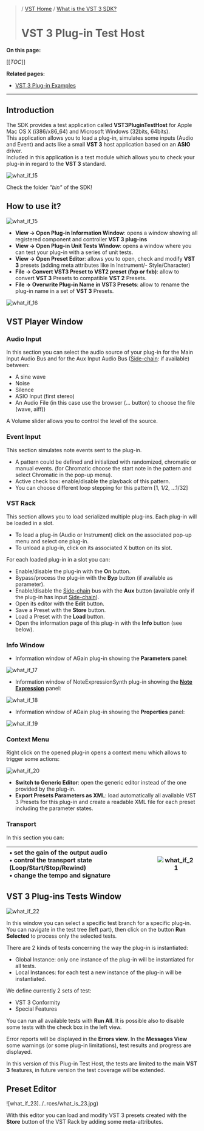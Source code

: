 >/ [VST Home](../Index.md) / [What is the VST 3 SDK?](../What+is+the+VST+3+SDK/Index.md)
>
># VST 3 Plug-in Test Host

**On this page:**

[[_TOC_]]

**Related pages:**

- [VST 3 Plug-in Examples](../What+is+the+VST+3+SDK/Plug-in+Examples.md)

---

## Introduction

The SDK provides a test application called **VST3PluginTestHost** for Apple Mac OS X (i386/x86_64) and Microsoft Windows (32bits, 64bits).<br>
This application allows you to load a plug-in, simulates some inputs (Audio and Event) and acts like a small **VST 3** host application based on an **ASIO** driver.<br>
Included in this application is a test module which allows you to check your plug-in in regard to the **VST 3** standard.

![what_if_15](../../resources/what_is_15.jpg)

Check the folder *"bin"* of the SDK!

## How to use it?

![what_if_15](../../resources/what_is_15.jpg)

- **View -> Open Plug-in Information Window**: opens a window showing all registered component and controller **VST 3 plug-ins**
- **View -> Open Plug-in Unit Tests Window**: opens a window where you can test your plug-in with a series of unit tests.
- **View -> Open Preset Editor**: allows you to open, check and modify **VST 3** presets (adding meta attributes like in Instrument/- Style/Character)
- **File -> Convert VST3 Preset to VST2 preset (fxp or fxb)**: allow to convert **VST 3** Presets to compatible **VST 2** Presets.
- **File -> Overwrite Plug-in Name in VST3 Presets**: allow to rename the plug-in name in a set of **VST 3** Presets.

![what_if_16](../../resources/what_is_16.jpg)

## VST Player Window

### Audio Input

In this section you can select the audio source of your plug-in for the Main Input Audio Bus and for the Aux Input Audio Bus ([Side-chain](../Technical+Documentation/Change+History/3.0.0/Multiple+Dynamic+IO.html#what-is-a-side-chain): if available) between:
- A sine wave
- Noise
- Silence
- ASIO Input (first stereo)
- An Audio File (in this case use the browser (... button) to choose the file (wave, aiff))

A Volume slider allows you to control the level of the source.

### Event Input

This section simulates note events sent to the plug-in.
- A pattern could be defined and initialized with randomized, chromatic or manual events. (for Chromatic choose the start note in the pattern and select Chromatic in the pop-up menu).
- Active check box: enable/disable the playback of this pattern.
- You can choose different loop stepping for this pattern [1, 1/2, ...1/32]

### VST Rack

This section allows you to load serialized multiple plug-ins. Each plug-in will be loaded in a slot.
- To load a plug-in (Audio or Instrument) click on the associated pop-up menu and select one plug-in.
- To unload a plug-in, click on its associated X button on its slot.

For each loaded plug-in in a slot you can:
- Enable/disable the plug-in with the **On** button.
- Bypass/process the plug-in with the **Byp** button (if available as parameter).
- Enable/disable the [Side-chain](../Technical+Documentation/Change+History/3.0.0/Multiple+Dynamic+IO.html#what-is-a-side-chain) bus with the **Aux** button (available only if the plug-in has input [Side-chain](../Technical+Documentation/Change+History/3.0.0/Multiple+Dynamic+IO.html#what-is-a-side-chain)).
- Open its editor with the **Edit** button.
- Save a Preset with the **Store** button.
- Load a Preset with the **Load** button.
- Open the information page of this plug-in with the **Info** button (see below).

### Info Window

- Information window of AGain plug-in showing the **Parameters** panel:

![what_if_17](../../resources/what_is_17.jpg)

- Information window of NoteExpressionSynth plug-in showing the **[Note Expression](../Technical+Documentation/Change+History/3.5.0/INoteExpressionController.md)** panel:

![what_if_18](../../resources/what_is_18.jpg)

- Information window of AGain plug-in showing the **Properties** panel:

![what_if_19](../../resources/what_is_19.jpg)

### Context Menu

Right click on the opened plug-in opens a context menu which allows to trigger some actions:

![what_if_20](../../resources/what_is_20.jpg)

- **Switch to Generic Editor**: open the generic editor instead of the one provided by the plug-in.
- **Export Presets Parameters as XML**:  load automatically all available VST 3 Presets for this plug-in and create a readable XML file for each preset including the parameter states.

### Transport

In this section you can:

|• set the gain of the output audio<br> • control the transport state (Loop/Start/Stop/Rewind)<br> • change the tempo and signature | ![what_if_21](../../resources/what_is_21.jpg) |
| :- | - |

## VST 3 Plug-ins Tests Window

![what_if_22](../../resources/what_is_22.jpg)

In this window you can select a specific test branch for a specific plug-in. You can navigate in the test tree (left part), then click on the button **Run Selected** to process only the selected tests.

There are 2 kinds of tests concerning the way the plug-in is instantiated:
- Global Instance: only one instance of the plug-in will be instantiated for all tests.
- Local Instances: for each test a new instance of the plug-in will be instantiated.

We define currently 2 sets of test:
- VST 3 Conformity
- Special Features

You can run all available tests with **Run All**. It is possible also to disable some tests with the check box in the left view.

Error reports will be displayed in the **Errors view**. In the **Messages View** some warnings (or some plug-in limitations), test results and progress are displayed.

In this version of this Plug-in Test Host, the tests are limited to the main **VST 3** features, in future version the test coverage will be extended.

## Preset Editor

![what_if_23]../..rces/what_is_23.jpg)

With this editor you can load and modify VST 3 presets created with the **Store** button of the VST Rack by adding some meta-attributes.
